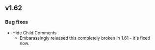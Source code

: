 ## v1.62

### Bug fixes

- Hide Child Comments
	- Embarassingly released this completely broken in 1.61 - it's fixed now.

